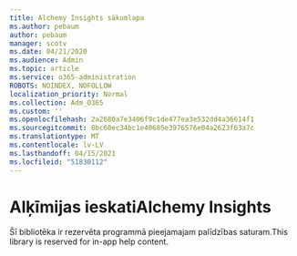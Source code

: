 ```yaml
---
title: Alchemy Insights sākumlapa
ms.author: pebaum
author: pebaum
manager: scotv
ms.date: 04/21/2020
ms.audience: Admin
ms.topic: article
ms.service: o365-administration
ROBOTS: NOINDEX, NOFOLLOW
localization_priority: Normal
ms.collection: Adm_O365
ms.custom: ''
ms.openlocfilehash: 2a2680a7e3406f9c1de477ea3e532dd4a36614f1
ms.sourcegitcommit: 8bc60ec34bc1e40685e3976576e04a2623f63a7c
ms.translationtype: MT
ms.contentlocale: lv-LV
ms.lasthandoff: 04/15/2021
ms.locfileid: "51830112"
---
```

# <a name="alchemy-insights"></a><span data-ttu-id="c00c6-102">Alķīmijas ieskati</span><span class="sxs-lookup"><span data-stu-id="c00c6-102">Alchemy Insights</span></span>

<span data-ttu-id="c00c6-103">Šī bibliotēka ir rezervēta programmā pieejamajam palīdzības saturam.</span><span class="sxs-lookup"><span data-stu-id="c00c6-103">This library is reserved for in-app help content.</span></span>